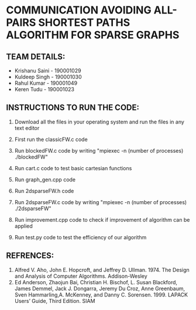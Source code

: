 # COMMUNICATION AVOIDING ALL-PAIRS SHORTEST PATHS ALGORITHM FOR SPARSE GRAPHS

## TEAM DETAILS:
+ Krishanu Saini  -  190001029
+ Kuldeep Singh  - 190001030
+ Rahul Kumar  -  190001049
+ Keren Tudu   -   190001023

## INSTRUCTIONS TO RUN THE CODE:
1. Download all the files in your operating system and run the files in any text editor
2. First run the classicFW.c code 
3. Run blockedFW.c code by writing "mpiexec -n (number of processes)   ./blockedFW"
4. Run cart.c code to test basic cartesian functions
5. Run graph_gen.cpp code

6. Run 2dsparseFW.h code
7. Run 2dsparseFW.c code by writing "mpiexec -n (number of processes)   ./2dsparseFW"

8.  Run improvement.cpp code to check if improvement of algorithm can be applied
8. Run test.py code to test the efficiency of our algorithm

## REFRENCES:
 1. Alfred V. Aho, John E. Hopcroft, and Jeffrey D. Ullman. 1974. The Design and
Analysis of Computer Algorithms. Addison-Wesley
2. Ed Anderson, Zhaojun Bai, Christian H. Bischof, L. Susan Blackford, James
Demmel, Jack J. Dongarra, Jeremy Du Croz, Anne Greenbaum, Sven Hammarling,A. McKenney, and Danny C. Sorensen. 1999. LAPACK Users’ Guide, Third Edition.
SIAM
